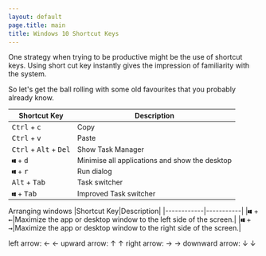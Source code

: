 ```yaml
---
layout: default
page.title: main
title: Windows 10 Shortcut Keys 
---
```


One strategy when trying to be productive might be the use of shortcut keys.  Using short cut key instantly gives the impression of familiarity with the system.

So let's get the ball rolling with some old favourites that you probably already know.


|Shortcut Key|Description|
|------------|-----------|
|<kbd>Ctrl</kbd> + <kbd>c</kbd>| Copy|
|<kbd>Ctrl</kbd> + <kbd>v</kbd>| Paste|
|<kbd>Ctrl</kbd> + <kbd>Alt</kbd> + <kbd>Del</kbd>| Show Task Manager|
|<kbd><img src="https://raw.githubusercontent.com/computamike/skills/main/assets/images/WindowsLogo.svg" width="8px"></kbd> + <kbd>d</kbd>| Minimise all applications and show the desktop|
|<kbd><img src="https://raw.githubusercontent.com/computamike/skills/main/assets/images/WindowsLogo.svg" width="8px"></kbd> + <kbd>r</kbd>| Run dialog|
|<kbd>Alt</kbd> + <kbd>Tab</kbd>| Task switcher|
|<kbd><img src="https://raw.githubusercontent.com/computamike/skills/main/assets/images/WindowsLogo.svg" width="8px"></kbd> + <kbd>Tab</kbd>| Improved Task switcher|

Arranging windows
|Shortcut Key|Description|
|------------|-----------|
|<kbd><img src="https://raw.githubusercontent.com/computamike/skills/main/assets/images/WindowsLogo.svg" width="8px"></kbd> + <kbd>←</kbd>|Maximize the app or desktop window to the left side of the screen.|
|<kbd><img src="https://raw.githubusercontent.com/computamike/skills/main/assets/images/WindowsLogo.svg" width="8px"></kbd> + <kbd>→</kbd>|Maximize the app or desktop window to the right side of the screen.|

left arrow: ← &#8592;
upward arrow: ↑ &#8593;
right arrow: → &#8594;
downward arrow: ↓ &#8595;
